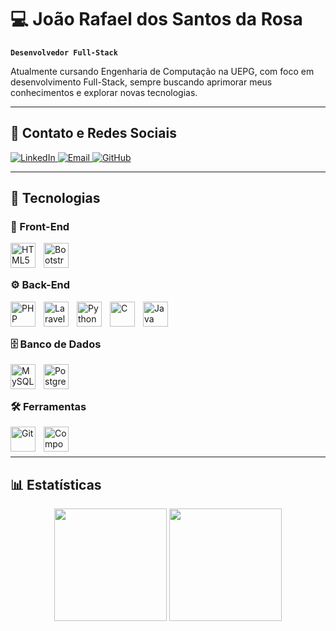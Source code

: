# 💻 João Rafael dos Santos da Rosa  

**`Desenvolvedor Full-Stack`**  

Atualmente cursando Engenharia de Computação na UEPG, com foco em desenvolvimento Full-Stack, sempre buscando aprimorar meus conhecimentos e explorar novas tecnologias.

---

## 🔗 Contato e Redes Sociais  

<p align="left">
    <a href="https://www.linkedin.com/in/joao-rafael-rosa" target="_blank" rel="noopener noreferrer">
        <img alt="LinkedIn" title="LinkedIn" src="https://img.shields.io/badge/-LinkedIn-0A66C2?style=for-the-badge&logo=linkedin&logoColor=white"/>
    </a>
    <a href="mailto:jrafaeldoessantosdarosa@gmail.com">
        <img alt="Email" title="Email" src="https://img.shields.io/badge/-Email-D14836?style=for-the-badge&logo=gmail&logoColor=white"/>
    </a>
    <a href="https://github.com/JRafaelRosa?tab=repositories" target="_blank" rel="noopener noreferrer">
        <img alt="GitHub" title="GitHub" src="https://img.shields.io/badge/-GitHub-2b5a8a?style=for-the-badge&logo=github&logoColor=white"/>
    </a>
</p>

---

## 🚀 Tecnologias  

### 🎨 Front-End  
<img align="left" alt="HTML5" title="HTML5" width="40px" style="padding-right: 10px;" src="https://cdn.jsdelivr.net/gh/devicons/devicon/icons/html5/html5-original.svg" />
<img align="left" alt="Bootstrap" title="Bootstrap" width="40px" style="padding-right: 10px;" src="https://cdn.jsdelivr.net/gh/devicons/devicon/icons/bootstrap/bootstrap-original.svg" />

<br/><br/>

### ⚙️ Back-End  
<img align="left" alt="PHP" title="PHP" width="40px" style="padding-right: 10px;" src="https://cdn.jsdelivr.net/gh/devicons/devicon/icons/php/php-original.svg" />
<img align="left" alt="Laravel" title="Laravel" width="40px" style="padding-right: 10px;" src="https://cdn.jsdelivr.net/gh/devicons/devicon/icons/laravel/laravel-original.svg" />
<img align="left" alt="Python" title="Python" width="40px" style="padding-right: 10px;" src="https://cdn.jsdelivr.net/gh/devicons/devicon/icons/python/python-original.svg" />
<img align="left" alt="C" title="C" width="40px" style="padding-right: 10px;" src="https://cdn.jsdelivr.net/gh/devicons/devicon/icons/c/c-original.svg" />
<img align="left" alt="Java" title="Java" width="40px" style="padding-right: 10px;" src="https://cdn.jsdelivr.net/gh/devicons/devicon/icons/java/java-original.svg" />

<br/><br/>

### 🗄️ Banco de Dados  
<img align="left" alt="MySQL" title="MySQL" width="40px" style="padding-right: 10px;" src="https://cdn.jsdelivr.net/gh/devicons/devicon/icons/mysql/mysql-original.svg" />
<img align="left" alt="PostgreSQL" title="PostgreSQL" width="40px" style="padding-right: 10px;" src="https://cdn.jsdelivr.net/gh/devicons/devicon/icons/postgresql/postgresql-original.svg" />

<br/><br/>

### 🛠️ Ferramentas  
<img align="left" alt="Git" title="Git" width="40px" style="padding-right: 10px;" src="https://cdn.jsdelivr.net/gh/devicons/devicon/icons/git/git-original.svg" />
<img align="left" alt="Composer" title="Composer" width="40px" style="padding-right: 10px;" src="https://cdn.jsdelivr.net/gh/devicons/devicon/icons/composer/composer-original.svg" />

<br/><br/>

---

## 📊 Estatísticas  

<p align="center">
    <img height="180em" src="https://github-readme-stats.vercel.app/api?username=JRafaelRosa&show_icons=true&theme=tokyonight&locale=pt-br"/>
    <img height="180em" src="https://github-readme-stats.vercel.app/api/top-langs/?username=JRafaelRosa&theme=tokyonight&layout=compact&custom_title=Tecnologias&langs_count=9"/>
</p>
